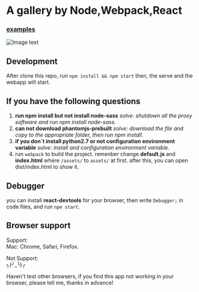 # A gallery by Node,Webpack,React 
### [examples](http://chazshi.github.io/react-gallery/)
![Image text](https://raw.githubusercontent.com/chazshi/react-gallery/master/react-gallery.gif)

## Development
After clone this repo, run `npm install && npm start` then, the serve and the webapp will start.

## If you have the following questions
1. **run npm install but not install node-sass**
   *solve: shutdown all the proxy software and run npm install node-sass.*
2. **can not download phantomjs-prebuilt**
   *solve: download the file and copy to the appropriate folder, then run npm install.*
3. **if you don`t install python2.7 or not configuration environment variable**
   *solve: install and configuration environment variable.*
4. run `webpack` to build the project. remenber change **default.js** and **index.html** where `/assets/` to `assets/` at first. after this, you can open dist/index.html to show it.

## Debugger
you can install **react-devtools** for your browser, then write `Debugger;` in code files, and run `npm start`.

## Browser support
Support:   
Mac: Chrome, Safari, Firefox.  

Not Support:  
╮(╯_╰)╭

Haven't test other browsers, if you find this app not working in your browser, please tell me, thanks in advance!   

